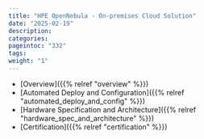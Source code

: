 ```yaml
---
title: "HPE OpenNebula - On-premises Cloud Solution"
date: "2025-02-19"
description:
categories:
pageintoc: "332"
tags:
weight: "1"
---
```


<a id="hpe-opennebula-onprem-cloud-solution"></a>

<!--# HPE OpenNebula - On-premises Cloud Solution -->

* [Overview]({{% relref "overview" %}})
* [Automated Deploy and Configuration]({{% relref "automated_deploy_and_config" %}})
* [Hardware Specification and Architecture]({{% relref "hardware_spec_and_architecture" %}})
* [Certification]({{% relref "certification" %}})
